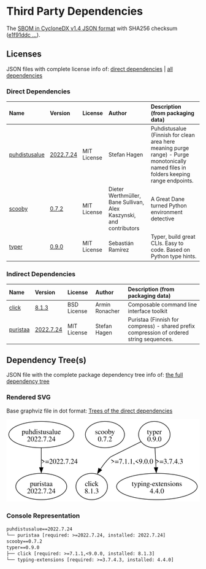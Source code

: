# Third Party Dependencies

<!--[[[fill sbom_sha256()]]]-->
The [SBOM in CycloneDX v1.4 JSON format](https://git.sr.ht/~sthagen/kiirastuli/blob/default/sbom/cdx.json) with SHA256 checksum ([e1f91ddc ...](https://git.sr.ht/~sthagen/kiirastuli/blob/default/sbom/cdx.json.sha256 "sha256:e1f91ddc3a9638260fb12a0dc18e6e81c0dfe3983d272aa77d7fe5861b445f3f")).
<!--[[[end]]] (checksum: 117eded88a7475c7800069465b29bc2b)-->
## Licenses 

JSON files with complete license info of: [direct dependencies](direct-dependency-licenses.json) | [all dependencies](all-dependency-licenses.json)

### Direct Dependencies

<!--[[[fill direct_dependencies_table()]]]-->
| Name                                                      | Version                                                        | License     | Author                                                              | Description (from packaging data)                                                                                                     |
|:----------------------------------------------------------|:---------------------------------------------------------------|:------------|:--------------------------------------------------------------------|:--------------------------------------------------------------------------------------------------------------------------------------|
| [puhdistusalue](https://git.sr.ht/~sthagen/puhdistusalue) | [2022.7.24](https://pypi.org/project/puhdistusalue/2022.7.24/) | MIT License | Stefan Hagen                                                        | Puhdistusalue (Finnish for clean area here meaning purge range) - Purge monotonically named files in folders keeping range endpoints. |
| [scooby](https://github.com/banesullivan/scooby)          | [0.7.2](https://pypi.org/project/scooby/0.7.2/)                | MIT License | Dieter Werthmüller, Bane Sullivan, Alex Kaszynski, and contributors | A Great Dane turned Python environment detective                                                                                      |
| [typer](https://github.com/tiangolo/typer)                | [0.9.0](https://pypi.org/project/typer/0.9.0/)                 | MIT License | Sebastián Ramírez                                                   | Typer, build great CLIs. Easy to code. Based on Python type hints.                                                                    |
<!--[[[end]]] (checksum: 959bc29f328d464b37e2c686ee60f78f)-->

### Indirect Dependencies

<!--[[[fill indirect_dependencies_table()]]]-->
| Name                                            | Version                                                   | License     | Author         | Description (from packaging data)                                                        |
|:------------------------------------------------|:----------------------------------------------------------|:------------|:---------------|:-----------------------------------------------------------------------------------------|
| [click](https://palletsprojects.com/p/click/)   | [8.1.3](https://pypi.org/project/click/8.1.3/)            | BSD License | Armin Ronacher | Composable command line interface toolkit                                                |
| [puristaa](https://git.sr.ht/~sthagen/puristaa) | [2022.7.24](https://pypi.org/project/puristaa/2022.7.24/) | MIT License | Stefan Hagen   | Puristaa (Finnish for compress) - shared prefix compression of ordered string sequences. |
<!--[[[end]]] (checksum: f5bd7773210308bff472939b2fe906c0)-->

## Dependency Tree(s)

JSON file with the complete package dependency tree info of: [the full dependency tree](package-dependency-tree.json)

### Rendered SVG

Base graphviz file in dot format: [Trees of the direct dependencies](package-dependency-tree.dot.txt)

<img src="./package-dependency-tree.svg" alt="Trees of the direct dependencies" title="Trees of the direct dependencies"/>

### Console Representation

<!--[[[fill dependency_tree_console_text()]]]-->
````console
puhdistusalue==2022.7.24
└── puristaa [required: >=2022.7.24, installed: 2022.7.24]
scooby==0.7.2
typer==0.9.0
├── click [required: >=7.1.1,<9.0.0, installed: 8.1.3]
└── typing-extensions [required: >=3.7.4.3, installed: 4.4.0]
````
<!--[[[end]]] (checksum: f6c1fe64719e028667ebfcd1fe362a1f)-->

